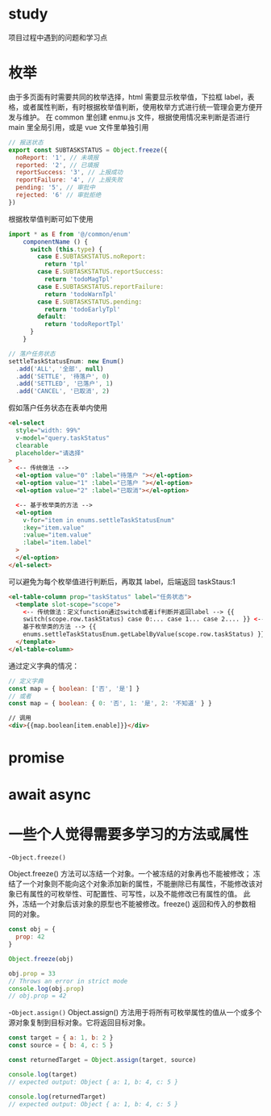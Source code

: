 # study

项目过程中遇到的问题和学习点

# 枚举

由于多页面有时需要共同的枚举选择，html 需要显示枚举值，下拉框 label，表格，或者属性判断，有时根据枚举值判断，使用枚举方式进行统一管理会更方便开发与维护。
在 common 里创建 enmu.js 文件，根据使用情况来判断是否进行 main 里全局引用，或是 vue 文件里单独引用

```javascript
// 报送状态
export const SUBTASKSTATUS = Object.freeze({
  noReport: '1', // 未填报
  reported: '2', // 已填报
  reportSuccess: '3', // 上报成功
  reportFailure: '4', // 上报失败
  pending: '5', // 审批中
  rejected: '6' // 审批拒绝
})
```

根据枚举值判断可如下使用

```javascript
import * as E from '@/common/enum'
    componentName () {
      switch (this.type) {
        case E.SUBTASKSTATUS.noReport:
          return 'tpl'
        case E.SUBTASKSTATUS.reportSuccess:
          return 'todoMagTpl'
        case E.SUBTASKSTATUS.reportFailure:
          return 'todoWarnTpl'
        case E.SUBTASKSTATUS.pending:
          return 'todoEarlyTpl'
        default:
          return 'todoReportTpl'
      }
    }
```

```javascript
// 落户任务状态
settleTaskStatusEnum: new Enum()
  .add('ALL', '全部', null)
  .add('SETTLE', '待落户', 0)
  .add('SETTLED', '已落户', 1)
  .add('CANCEL', '已取消', 2)
```

假如落户任务状态在表单内使用

```html
<el-select
  style="width: 99%"
  v-model="query.taskStatus"
  clearable
  placeholder="请选择"
>
  <-- 传统做法 -->
  <el-option value="0" :label="待落户 "></el-option>
  <el-option value="1" :label="已落户 "></el-option>
  <el-option value="2" :label="已取消"></el-option>

  <-- 基于枚举类的方法 -->
  <el-option
    v-for="item in enums.settleTaskStatusEnum"
    :key="item.value"
    :value="item.value"
    :label="item.label"
  >
  </el-option>
</el-select>
```

可以避免为每个枚举值进行判断后，再取其 label，后端返回 taskStaus:1

```html
<el-table-column prop="taskStatus" label="任务状态">
  <template slot-scope="scope">
    <-- 传统做法：定义function通过switch或者if判断并返回label --> {{
    switch(scope.row.taskStatus) case 0:... case 1... case 2.... }} <--
    基于枚举类的方法 --> {{
    enums.settleTaskStatusEnum.getLabelByValue(scope.row.taskStatus) }}
  </template>
</el-table-column>
```

通过定义字典的情况：

```javascript
// 定义字典
const map = { boolean: ['否', '是'] }
// 或者
const map = { boolean: { 0: '否', 1: '是', 2: '不知道' } }
```

```html
// 调用
<div>{{map.boolean[item.enable]}}</div>
```

# promise

# await async

# 一些个人觉得需要多学习的方法或属性

-<code>Object.freeze()</code>

Object.freeze() 方法可以冻结一个对象。一个被冻结的对象再也不能被修改；
冻结了一个对象则不能向这个对象添加新的属性，不能删除已有属性，不能修改该对象已有属性的可枚举性、可配置性、可写性，以及不能修改已有属性的值。
此外，冻结一个对象后该对象的原型也不能被修改。freeze() 返回和传入的参数相同的对象。

```javascript
const obj = {
  prop: 42
}

Object.freeze(obj)

obj.prop = 33
// Throws an error in strict mode
console.log(obj.prop)
// obj.prop = 42
```

-<code>Object.assign()</code>
Object.assign() 方法用于将所有可枚举属性的值从一个或多个源对象复制到目标对象。它将返回目标对象。

```javascript
const target = { a: 1, b: 2 }
const source = { b: 4, c: 5 }

const returnedTarget = Object.assign(target, source)

console.log(target)
// expected output: Object { a: 1, b: 4, c: 5 }

console.log(returnedTarget)
// expected output: Object { a: 1, b: 4, c: 5 }
```
